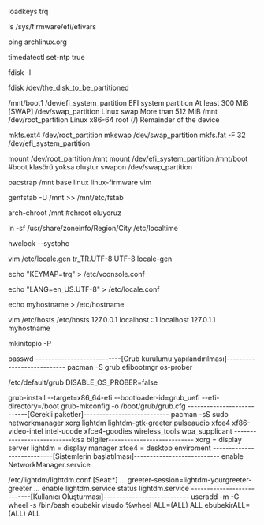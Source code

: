 loadkeys trq

ls /sys/firmware/efi/efivars

ping archlinux.org

timedatectl set-ntp true

fdisk -l

fdisk /dev/the_disk_to_be_partitioned

/mnt/boot1	/dev/efi_system_partition	EFI system partition	At least 300 MiB
[SWAP]		/dev/swap_partition		Linux swap		More than 512 MiB
/mnt		/dev/root_partition		Linux x86-64 root (/)	Remainder of the device

mkfs.ext4 /dev/root_partition
mkswap /dev/swap_partition
mkfs.fat -F 32 /dev/efi_system_partition

mount /dev/root_partition /mnt
mount /dev/efi_system_partition /mnt/boot #boot klasörü yoksa oluştur
swapon /dev/swap_partition

pacstrap /mnt base linux linux-firmware vim

genfstab -U /mnt >> /mnt/etc/fstab

arch-chroot /mnt  #chroot oluyoruz

ln -sf /usr/share/zoneinfo/Region/City /etc/localtime

hwclock --systohc

vim /etc/locale.gen
tr_TR.UTF-8 UTF-8
locale-gen

echo "KEYMAP=trq" > /etc/vconsole.conf

echo "LANG=en_US.UTF-8" > /etc/locale.conf

echo myhostname > /etc/hostname

vim /etc/hosts 
/etc/hosts
127.0.0.1        localhost
::1              localhost
127.0.1.1        myhostname

mkinitcpio -P

passwd
---------------------------[Grub kurulumu yapılandırılması]---------------------------
pacman -S grub efibootmgr os-prober

/etc/default/grub
DISABLE_OS_PROBER=false

grub-install --target=x86_64-efi --bootloader-id=grub_uefi --efi-directory=/boot
grub-mkconfig -o /boot/grub/grub.cfg
---------------------------[Gerekli paketler]---------------------------
pacman -sS sudo networkmanager xorg lightdm lightdm-gtk-greeter
pulseaudio xfce4  xf86-video-intel  intel-ucode xfce4-goodies 
wireless_tools
 wpa_supplicant
---------------------------kısa bilgiler---------------------------
xorg = display server
lightdm = display manager
xfce4 = desktop enviroment
---------------------------[Sistemlerin başlatılması]---------------------------
enable NetworkManager.service

/etc/lightdm/lightdm.conf
[Seat:*]
...
greeter-session=lightdm-yourgreeter-greeter
...
enable lightdm.service
status lightdm.service
---------------------------[Kullanıcı Oluşturması]---------------------------
useradd -m -G wheel -s /bin/bash ebubekir
visudo
	%wheel   ALL=(ALL)   ALL
	ebubekirALL=(ALL)  ALL

